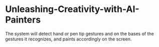 # Unleashing-Creativity-with-AI-Painters
The system will detect hand or pen tip gestures and on the bases of the gestures it recognizes, and paints accordingly on the screen. 
